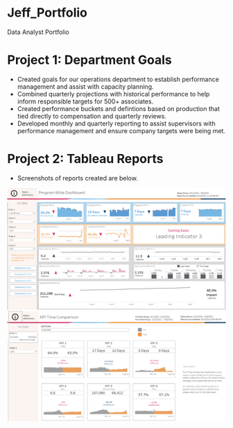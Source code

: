 # Jeff_Portfolio
Data Analyst Portfolio


# Project 1: Department Goals
* Created goals for our operations department to establish performance management and assist with capacity planning.
* Combined quarterly projections with historical performance to help inform responsible targets for 500+ associates.
* Created performance buckets and defintions based on production that tied directly to compensation and quarterly reviews.
* Developed monthly and quarterly reporting to assist supervisors with performance management and ensure company targets were being met. 


# Project 2: Tableau Reports
* Screenshots of reports created are below.

![](/images/Program%20Wide.png)
![](/images/Time%20Comparison.png)

